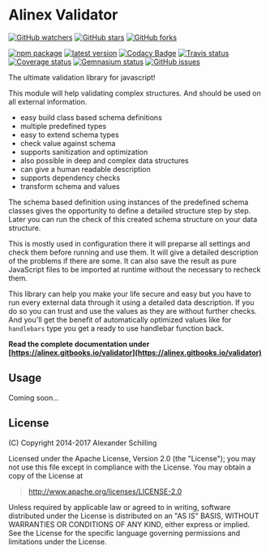 # Alinex Validator

[![GitHub watchers](
  https://img.shields.io/github/watchers/alinex/node-validator.svg?style=social&label=Watch&maxAge=86400)](
  https://github.com/alinex/node-validator/subscription)
[![GitHub stars](
  https://img.shields.io/github/stars/alinex/node-validator.svg?style=social&label=Star&maxAge=86400)](
  https://github.com/alinex/node-validator)
[![GitHub forks](
  https://img.shields.io/github/forks/alinex/node-validator.svg?style=social&label=Fork&maxAge=86400)](
  https://github.com/alinex/node-validator)

[![npm package](
  https://img.shields.io/npm/v/alinex-validator.svg?maxAge=86400&label=latest%20version)](
  https://www.npmjs.com/package/alinex-validator)
[![latest version](
  https://img.shields.io/npm/l/alinex-validator.svg?maxAge=86400)](
  #license)
[![Codacy Badge](
  https://api.codacy.com/project/badge/Grade/d1c3_________________d2522d9e)](
  https://www.codacy.com/app/alinex/node-validator/dashboard)
[![Travis status](
  https://img.shields.io/travis/alinex/node-validator.svg?maxAge=86400&label=develop)](
  https://travis-ci.org/alinex/node-validator)
[![Coverage status](
  https://img.shields.io/coveralls/alinex/node-validator.svg?maxAge=86400)](
  https://coveralls.io/r/alinex/node-validator)
[![Gemnasium status](
  https://img.shields.io/gemnasium/alinex/node-validator.svg?maxAge=86400)](
  https://gemnasium.com/alinex/node-validator)
[![GitHub issues](
  https://img.shields.io/github/issues/alinex/node-validator.svg?maxAge=86400)](
  https://github.com/alinex/node-validator/issues)

The ultimate validation library for javascript!

This module will help validating complex structures. And should be used on all
external information.

- easy build class based schema definitions
- multiple predefined types
- easy to extend schema types
- check value against schema
- supports sanitization and optimization
- also possible in deep and complex data structures
- can give a human readable description
- supports dependency checks
- transform schema and values

The schema based definition using instances of the predefined schema classes gives
the opportunity to define a detailed structure step by step. Later you can run the
check of this created schema structure on your data structure.

This is mostly used in configuration there it will preparse all settings and check
them before running and use them. It will give a detailed description of the problems
if there are some. It can also save the result as pure JavaScript files to be imported
at runtime without the necessary to recheck them.

This library can help you make your life secure and easy but you have to run
every external data through it using a detailed data description. If you do so
you can trust and use the values as they are without further checks.
And you'll get the benefit of automatically optimized values like for `handlebars`
type you get a ready to use handlebar function back.

__Read the complete documentation under
[https://alinex.gitbooks.io/validator](https://alinex.gitbooks.io/validator)__


## Usage

Coming soon...


## License

(C) Copyright 2014-2017 Alexander Schilling

Licensed under the Apache License, Version 2.0 (the "License");
you may not use this file except in compliance with the License.
You may obtain a copy of the License at

>  <http://www.apache.org/licenses/LICENSE-2.0>

Unless required by applicable law or agreed to in writing, software
distributed under the License is distributed on an "AS IS" BASIS,
WITHOUT WARRANTIES OR CONDITIONS OF ANY KIND, either express or implied.
See the License for the specific language governing permissions and
limitations under the License.
